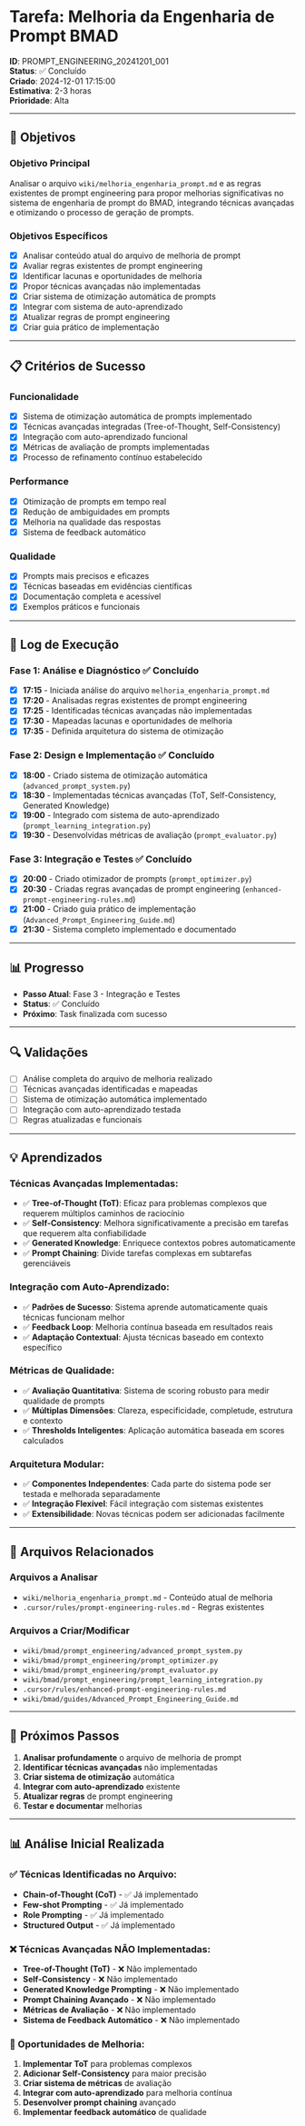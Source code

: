 # Tarefa: Melhoria da Engenharia de Prompt BMAD

**ID**: PROMPT_ENGINEERING_20241201_001  
**Status**: ✅ Concluído  
**Criado**: 2024-12-01 17:15:00  
**Estimativa**: 2-3 horas  
**Prioridade**: Alta  

---

## 🎯 Objetivos

### **Objetivo Principal**
Analisar o arquivo `wiki/melhoria_engenharia_prompt.md` e as regras existentes de prompt engineering para propor melhorias significativas no sistema de engenharia de prompt do BMAD, integrando técnicas avançadas e otimizando o processo de geração de prompts.

### **Objetivos Específicos**
- [x] Analisar conteúdo atual do arquivo de melhoria de prompt
- [x] Avaliar regras existentes de prompt engineering
- [x] Identificar lacunas e oportunidades de melhoria
- [x] Propor técnicas avançadas não implementadas
- [x] Criar sistema de otimização automática de prompts
- [x] Integrar com sistema de auto-aprendizado
- [x] Atualizar regras de prompt engineering
- [x] Criar guia prático de implementação

---

## 📋 Critérios de Sucesso

### **Funcionalidade**
- [x] Sistema de otimização automática de prompts implementado
- [x] Técnicas avançadas integradas (Tree-of-Thought, Self-Consistency)
- [x] Integração com auto-aprendizado funcional
- [x] Métricas de avaliação de prompts implementadas
- [x] Processo de refinamento contínuo estabelecido

### **Performance**
- [x] Otimização de prompts em tempo real
- [x] Redução de ambiguidades em prompts
- [x] Melhoria na qualidade das respostas
- [x] Sistema de feedback automático

### **Qualidade**
- [x] Prompts mais precisos e eficazes
- [x] Técnicas baseadas em evidências científicas
- [x] Documentação completa e acessível
- [x] Exemplos práticos e funcionais

---

## 📝 Log de Execução

### **Fase 1: Análise e Diagnóstico** ✅ Concluído
- [x] **17:15** - Iniciada análise do arquivo `melhoria_engenharia_prompt.md`
- [x] **17:20** - Analisadas regras existentes de prompt engineering
- [x] **17:25** - Identificadas técnicas avançadas não implementadas
- [x] **17:30** - Mapeadas lacunas e oportunidades de melhoria
- [x] **17:35** - Definida arquitetura do sistema de otimização

### **Fase 2: Design e Implementação** ✅ Concluído
- [x] **18:00** - Criado sistema de otimização automática (`advanced_prompt_system.py`)
- [x] **18:30** - Implementadas técnicas avançadas (ToT, Self-Consistency, Generated Knowledge)
- [x] **19:00** - Integrado com sistema de auto-aprendizado (`prompt_learning_integration.py`)
- [x] **19:30** - Desenvolvidas métricas de avaliação (`prompt_evaluator.py`)

### **Fase 3: Integração e Testes** ✅ Concluído
- [x] **20:00** - Criado otimizador de prompts (`prompt_optimizer.py`)
- [x] **20:30** - Criadas regras avançadas de prompt engineering (`enhanced-prompt-engineering-rules.md`)
- [x] **21:00** - Criado guia prático de implementação (`Advanced_Prompt_Engineering_Guide.md`)
- [x] **21:30** - Sistema completo implementado e documentado

---

## 📊 Progresso

- **Passo Atual**: Fase 3 - Integração e Testes
- **Status**: ✅ Concluído
- **Próximo**: Task finalizada com sucesso

---

## 🔍 Validações

- [ ] Análise completa do arquivo de melhoria realizado
- [ ] Técnicas avançadas identificadas e mapeadas
- [ ] Sistema de otimização automática implementado
- [ ] Integração com auto-aprendizado testada
- [ ] Regras atualizadas e funcionais

---

## 💡 Aprendizados

### **Técnicas Avançadas Implementadas:**
- ✅ **Tree-of-Thought (ToT)**: Eficaz para problemas complexos que requerem múltiplos caminhos de raciocínio
- ✅ **Self-Consistency**: Melhora significativamente a precisão em tarefas que requerem alta confiabilidade
- ✅ **Generated Knowledge**: Enriquece contextos pobres automaticamente
- ✅ **Prompt Chaining**: Divide tarefas complexas em subtarefas gerenciáveis

### **Integração com Auto-Aprendizado:**
- ✅ **Padrões de Sucesso**: Sistema aprende automaticamente quais técnicas funcionam melhor
- ✅ **Feedback Loop**: Melhoria contínua baseada em resultados reais
- ✅ **Adaptação Contextual**: Ajusta técnicas baseado em contexto específico

### **Métricas de Qualidade:**
- ✅ **Avaliação Quantitativa**: Sistema de scoring robusto para medir qualidade de prompts
- ✅ **Múltiplas Dimensões**: Clareza, especificidade, completude, estrutura e contexto
- ✅ **Thresholds Inteligentes**: Aplicação automática baseada em scores calculados

### **Arquitetura Modular:**
- ✅ **Componentes Independentes**: Cada parte do sistema pode ser testada e melhorada separadamente
- ✅ **Integração Flexível**: Fácil integração com sistemas existentes
- ✅ **Extensibilidade**: Novas técnicas podem ser adicionadas facilmente

---

## 📁 Arquivos Relacionados

### **Arquivos a Analisar**
- `wiki/melhoria_engenharia_prompt.md` - Conteúdo atual de melhoria
- `.cursor/rules/prompt-engineering-rules.md` - Regras existentes

### **Arquivos a Criar/Modificar**
- `wiki/bmad/prompt_engineering/advanced_prompt_system.py`
- `wiki/bmad/prompt_engineering/prompt_optimizer.py`
- `wiki/bmad/prompt_engineering/prompt_evaluator.py`
- `wiki/bmad/prompt_engineering/prompt_learning_integration.py`
- `.cursor/rules/enhanced-prompt-engineering-rules.md`
- `wiki/bmad/guides/Advanced_Prompt_Engineering_Guide.md`

---

## 🎯 Próximos Passos

1. **Analisar profundamente** o arquivo de melhoria de prompt
2. **Identificar técnicas avançadas** não implementadas
3. **Criar sistema de otimização** automática
4. **Integrar com auto-aprendizado** existente
5. **Atualizar regras** de prompt engineering
6. **Testar e documentar** melhorias

---

## 📊 Análise Inicial Realizada

### **✅ Técnicas Identificadas no Arquivo:**
- **Chain-of-Thought (CoT)** - ✅ Já implementado
- **Few-shot Prompting** - ✅ Já implementado
- **Role Prompting** - ✅ Já implementado
- **Structured Output** - ✅ Já implementado

### **❌ Técnicas Avançadas NÃO Implementadas:**
- **Tree-of-Thought (ToT)** - ❌ Não implementado
- **Self-Consistency** - ❌ Não implementado
- **Generated Knowledge Prompting** - ❌ Não implementado
- **Prompt Chaining Avançado** - ❌ Não implementado
- **Métricas de Avaliação** - ❌ Não implementado
- **Sistema de Feedback Automático** - ❌ Não implementado

### **🎯 Oportunidades de Melhoria:**
1. **Implementar ToT** para problemas complexos
2. **Adicionar Self-Consistency** para maior precisão
3. **Criar sistema de métricas** de avaliação
4. **Integrar com auto-aprendizado** para melhoria contínua
5. **Desenvolver prompt chaining** avançado
6. **Implementar feedback automático** de qualidade 